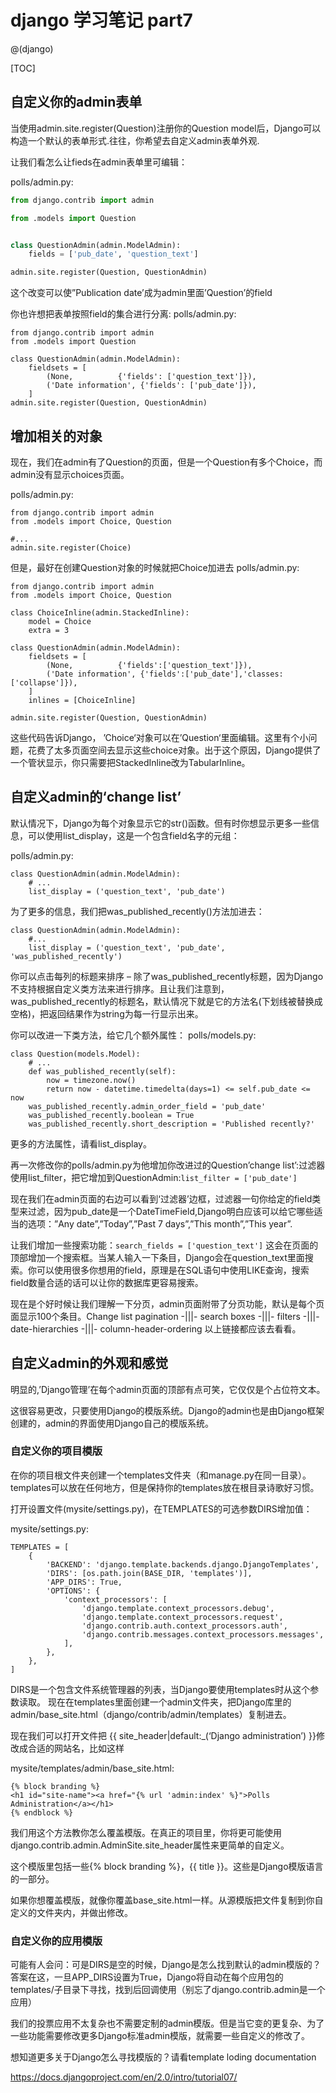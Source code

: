 # django 学习笔记 part7

@(django)


[TOC]

## 自定义你的admin表单
当使用admin.site.register(Question)注册你的Question model后，Django可以构造一个默认的表单形式.往往，你希望去自定义admin表单外观.

让我们看怎么让fieds在admin表单里可编辑：

polls/admin.py:

```python
from django.contrib import admin

from .models import Question


class QuestionAdmin(admin.ModelAdmin):
    fields = ['pub_date', 'question_text']

admin.site.register(Question, QuestionAdmin)
```

这个改变可以使”Publication date’成为admin里面’Question’的field

你也许想把表单按照field的集合进行分离:
polls/admin.py:

```
from django.contrib import admin
from .models import Question

class QuestionAdmin(admin.ModelAdmin):
    fieldsets = [
        (None,          {'fields': ['question_text']}),
        ('Date information', {'fields': ['pub_date']}),
    ]
admin.site.register(Question, QuestionAdmin)
```

## 增加相关的对象

现在，我们在admin有了Question的页面，但是一个Question有多个Choice，而admin没有显示choices页面。

polls/admin.py:

```
from django.contrib import admin
from .models import Choice, Question

#...
admin.site.register(Choice)
```
但是，最好在创建Question对象的时候就把Choice加进去
polls/admin.py:

```
from django.contrib import admin
from .models import Choice, Question

class ChoiceInline(admin.StackedInline):
    model = Choice
    extra = 3

class QuestionAdmin(admin.ModelAdmin):
    fieldsets = [
        (None,          {'fields':['question_text']}),
        ('Date information', {'fields':['pub_date'],'classes:['collapse']}),
    ]
    inlines = [ChoiceInline]

admin.site.register(Question, QuestionAdmin)
```

这些代码告诉Django， ’Choice‘对象可以在’Question‘里面编辑。这里有个小问题，花费了太多页面空间去显示这些choice对象。出于这个原因，Django提供了一个管状显示，你只需要把StackedInline改为TabularInline。


## 自定义admin的‘change list’
默认情况下，Django为每个对象显示它的str()函数。但有时你想显示更多一些信息，可以使用list_display，这是一个包含field名字的元组：

polls/admin.py:

```
class QuestionAdmin(admin.ModelAdmin):
    # ...
    list_display = ('question_text', 'pub_date')
```
为了更多的信息，我们把was_published_recently()方法加进去：
```
class QuestionAdmin(admin.ModelAdmin):
    #...
    list_display = ('question_text', 'pub_date', 'was_published_recently')
```
你可以点击每列的标题来排序 – 除了was_published_recently标题，因为Django不支持根据自定义类方法来进行排序。且让我们注意到，was_published_recently的标题名，默认情况下就是它的方法名(下划线被替换成空格)，把返回结果作为string为每一行显示出来。

你可以改进一下类方法，给它几个额外属性：
polls/models.py:

```
class Question(models.Model):
    # ...
    def was_published_recently(self):
        now = timezone.now()
        return now - datetime.timedelta(days=1) <= self.pub_date <= now
    was_published_recently.admin_order_field = 'pub_date'
    was_published_recently.boolean = True
    was_published_recently.short_description = 'Published recently?'
```

更多的方法属性，请看list_display。

再一次修改你的polls/admin.py为他增加你改进过的Question’change list’:过滤器使用list_filter，把它增加到QuestionAdmin:`list_filter = ['pub_date']`

现在我们在admin页面的右边可以看到‘过滤器’边框，过滤器一句你给定的field类型来过滤，因为pub_date是一个DateTimeField,Django明白应该可以给它哪些适当的选项：”Any date”,”Today”,”Past 7 days”,”This month”,”This year”.

让我们增加一些搜索功能：`search_fields = ['question_text']`
这会在页面的顶部增加一个搜索框。当某人输入一下条目，Django会在question_text里面搜索。你可以使用很多你想用的field，原理是在SQL语句中使用LIKE查询，搜索field数量合适的话可以让你的数据库更容易搜索。

现在是个好时候让我们理解一下分页，admin页面附带了分页功能，默认是每个页面显示100个条目。Change list pagination -|||- search boxes -|||- filters -|||- date-hierarchies -|||- column-header-ordering 以上链接都应该去看看。

## 自定义admin的外观和感觉
明显的,’Django管理’在每个admin页面的顶部有点可笑，它仅仅是个占位符文本。

这很容易更改，只要使用Django的模版系统。Django的admin也是由Django框架创建的，admin的界面使用Django自己的模版系统。

### 自定义你的项目模版

在你的项目根文件夹创建一个templates文件夹（和manage.py在同一目录）。templates可以放在任何地方，但是保持你的templates放在根目录诗歌好习惯。

打开设置文件(mysite/settings.py)，在TEMPLATES的可选参数DIRS增加值：

mysite/settings.py:

```
TEMPLATES = [
    {
        'BACKEND': 'django.template.backends.django.DjangoTemplates',
        'DIRS': [os.path.join(BASE_DIR, 'templates')],
        'APP_DIRS': True,
        'OPTIONS': {
            'context_processors': [
                'django.template.context_processors.debug',
                'django.template.context_processors.request',
                'django.contrib.auth.context_processors.auth',
                'django.contrib.messages.context_processors.messages',
            ],
        },
    },
]
```
DIRS是一个包含文件系统管理器的列表，当Django要使用templates时从这个参数读取。
现在在templates里面创建一个admin文件夹，把Django库里的admin/base_site.html（django/contrib/admin/templates）复制进去。

现在我们可以打开文件把 {{ site_header|default:_(‘Django administration’) }}修改成合适的网站名，比如这样

mysite/templates/admin/base_site.html:

```
{% block branding %}
<h1 id="site-name"><a href="{% url 'admin:index' %}">Polls Administration</a></h1>
{% endblock %}
```
我们用这个方法教你怎么覆盖模版。在真正的项目里，你将更可能使用django.contrib.admin.AdminSite.site_header属性来更简单的自定义。

这个模版里包括一些{% block branding %}，{{ title }}。这些是Django模版语言的一部分。

如果你想覆盖模版，就像你覆盖base_site.html一样。从源模版把文件复制到你自定义的文件夹内，并做出修改。

### 自定义你的应用模版
可能有人会问：可是DIRS是空的时候，Django是怎么找到默认的admin模版的？答案在这，一旦APP_DIRS设置为True，Django将自动在每个应用包的templates/子目录下寻找，找到后回调使用（别忘了django.contrib.admin是一个应用）

我们的投票应用不太复杂也不需要定制的admin模版。但是当它变的更复杂、为了一些功能需要修改更多Django标准admin模版，就需要一些自定义的修改了。

想知道更多关于Django怎么寻找模版的？请看template loding documentation


https://docs.djangoproject.com/en/2.0/intro/tutorial07/